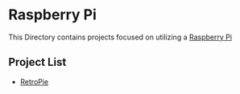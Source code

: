 # Raspberry Pi
This Directory contains projects focused on utilizing a [Raspberry Pi](https://www.raspberrypi.org/)

## Project List

* [RetroPie]()
